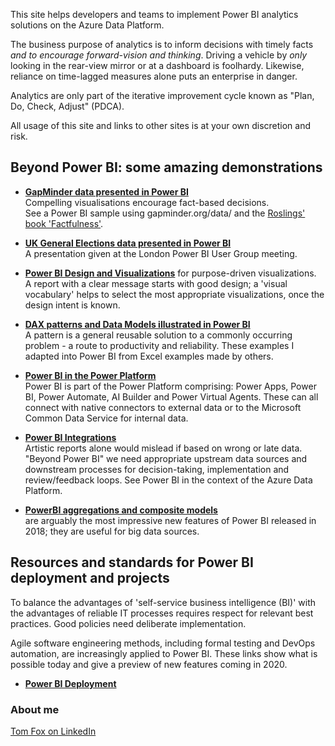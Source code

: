 This site helps developers and teams to implement Power BI analytics solutions on the Azure Data Platform.  

The business purpose of analytics is to inform decisions with timely facts *and to encourage forward-vision and thinking*.  Driving a vehicle by *only* looking in the rear-view mirror or at a dashboard is foolhardy.  Likewise, reliance on time-lagged measures alone puts an enterprise in danger.

Analytics are only part of the iterative improvement cycle known as "Plan, Do, Check, Adjust" (PDCA).

All usage of this site and links to other sites is at your own discretion and risk.

## Beyond Power BI: some amazing demonstrations

- **[GapMinder data presented in Power BI](https://beyondpowerbi.com/Power-BI-samples/GapMinder/)** <br>
  Compelling visualisations encourage fact-based decisions. <br>
  See a Power BI sample using gapminder.org/data/ and the [Roslings' book 'Factfulness'](https://en.wikipedia.org/wiki/Factfulness:_Ten_Reasons_We%27re_Wrong_About_the_World_%E2%80%93_and_Why_Things_Are_Better_Than_You_Think).  
- **[UK General Elections data presented in Power BI](https://beyondpowerbi.com/Power-BI-samples/General-Elections/)** <br>
  A presentation given at the London Power BI User Group meeting.  
- **[Power BI Design and Visualizations](https://beyondpowerbi.com/Power-BI-Design-and-Visualizations/)** for purpose-driven visualizations.  
  A report with a clear message starts with good design; a 'visual vocabulary' helps to select the most appropriate visualizations, once the design intent is known. 
- **[DAX patterns and Data Models illustrated in Power BI](https://beyondpowerbi.com/Power-BI-samples-DAX-patterns/)**<br>
A pattern is a general reusable solution to a commonly occurring problem - a route to productivity and reliability.  These examples I adapted into Power BI from Excel examples made by others.
- **[Power BI in the Power Platform](https://beyondpowerbi.com/Power-Platform/)**<br>
  Power BI is part of the Power Platform comprising: Power Apps, Power BI, Power Automate, AI Builder and Power Virtual Agents.  These can all connect with native connectors to external data or to the Microsoft Common Data Service for internal data.
- **[Power BI Integrations](https://beyondpowerbi.com/Power-BI-integrations/)**<br>
  Artistic reports alone would mislead if based on wrong or late data.  <br>
  "Beyond Power BI" we need appropriate upstream data sources and downstream processes for decision-taking, implementation and review/feedback loops.  See Power BI in the context of the Azure Data Platform.
  
- **[PowerBI aggregations and composite models](https://beyondpowerbi.com/Power-BI-aggregations-composite-models/)**<br> are arguably the most impressive new features of Power BI released in 2018; they are useful for big data sources.
  
## Resources and standards for Power BI deployment and projects<br>

To balance the advantages of 'self-service business intelligence (BI)' with the advantages of reliable IT processes requires respect for relevant best practices.  Good policies need deliberate implementation.
  
Agile software engineering methods, including formal testing and DevOps automation, are increasingly applied to Power BI.  These links show what is possible today and give a preview of new features coming in 2020.

- **[Power BI Deployment](https://beyondpowerbi.com/Power-BI-deployment/)**<br>

### About me
[Tom Fox on LinkedIn](https://www.linkedin.com/in/tomfox247/)
